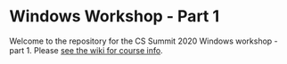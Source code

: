 # Windows Workshop - Part 1

Welcome to the repository for the CS Summit 2020 Windows workshop - part 1. Please [see the wiki for course info](https://github.com/puppetlabs/cs_summit_2020_windows_1/wiki).
